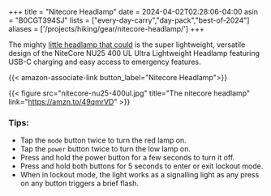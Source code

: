 +++
title = "Nitecore Headlamp"
date = 2024-04-02T02:28:06-04:00
asin = "B0CGT394SJ"
lists = ["every-day-carry","day-pack","best-of-2024"]
aliases = ['/projects/hiking/gear/nitecore-headlamp/']
+++

The mighty [little headlamp that could](https://amzn.to/49qmrVD) is the super lightweight, versatile design of the NiteCore NU25 400 UL Ultra Lightweight Headlamp featuring USB-C charging and easy access to emergency features.

{{< amazon-associate-link button_label="Nitecore Headlamp">}}

{{< figure src="nitecore-nu25-400ul.jpg" title="The nitecore headlamp" link="https://amzn.to/49qmrVD" >}}

### Tips:
- Tap the `mode` button twice to turn the red lamp on.  
- Tap the `power` button twice to turn the low lamp on.  
- Press and hold the power button for a few seconds to turn it off.  
- Press and hold both buttons for 5 seconds to enter or exit lockout mode.  
- When in lockout mode, the light works as a signalling light as any press on any button triggers a brief flash.  




